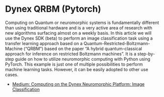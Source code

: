 # Dynex QRBM (Pytorch)

Computing on Quantum or neuromorphic systems is fundamentally different than using traditional hardware and is a very active area of research with new algorithms surfacing almost on a weekly basis. In this article we will use the Dynex SDK (beta) to perform an image classification task using a transfer learning approach based on a Quantum-Restricted-Boltzmann-Machine (“QRBM”) based on the paper “A hybrid quantum-classical approach for inference on restricted Boltzmann machines”. It is a step-by-step guide on how to utilize neuromorphic computing with Python using PyTorch. This example is just one of multiple possibilities to perform machine learning tasks. However, it can be easily adopted to other use cases.

- [Medium: Computing on the Dynex Neuromorphic Platform: Image Classification](https://dynexcoin.medium.com/computing-on-the-dynex-neuromorphic-platform-image-classification-9b880d7ced9c)
